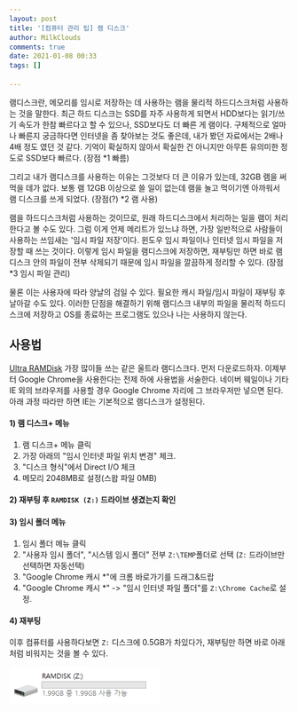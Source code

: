 ```yaml
---
layout: post
title: '[컴퓨터 관리 팁] 램 디스크'
author: MilkClouds
comments: true
date: 2021-01-08 00:33
tags: []

---
```


램디스크란, 메모리를 임시로 저장하는 데 사용하는 램을 물리적 하드디스크처럼 사용하는 것을 말한다. 최근 하드 디스크는 SSD를 자주 사용하게 되면서 HDD보다는 읽기/쓰기 속도가 한참 빠르다고 할 수 있으나, SSD보다도 더 빠른 게 램이다. 구체적으로 얼마나 빠른지 궁금하다면 인터넷을 좀 찾아보는 것도 좋은데, 내가 봤던 자료에서는 2배나 4배 정도 였던 것 같다. 기억이 확실하지 않아서 확실한 건 아니지만 아무튼 유의미한 정도로 SSD보다 빠르다. (장점 \*1 빠름)  


그리고 내가 램디스크를 사용하는 이유는 그것보다 더 큰 이유가 있는데, 32GB 램을 써먹을 데가 없다. 보통 램 12GB 이상으로 쓸 일이 없는데 램을 놀고 먹이기엔 아까워서 램 디스크를 쓰게 되었다. (장점(?) \*2 램 사용)   


램을 하드디스크처럼 사용하는 것이므로, 원래 하드디스크에서 처리하는 일을 램이 처리한다고 볼 수도 있다. 그럼 이게 언제 메리트가 있느냐 하면, 가장 일반적으로 사람들이 사용하는 쓰임새는 '임시 파일 저장'이다. 윈도우 임시 파일이나 인터넷 임시 파일을 저장할 때 쓰는 것이다. 이렇게 임시 파일을 램디스크에 저장하면, 재부팅만 하면 바로 램디스크 안의 파일이 전부 삭제되기 때문에 임시 파일을 깔끔하게 정리할 수 있다. (장점 \*3 임시 파일 관리)   


물론 이는 사용자에 따라 양날의 검일 수 있다. 필요한 캐시 파일/임시 파일이 재부팅 후 날아갈 수도 있다. 이러한 단점을 해결하기 위해 램디스크 내부의 파일을 물리적 하드디스크에 저장하고 OS를 종료하는 프로그램도 있으나 나는 사용하지 않는다.  


## 사용법
[Ultra RAMDisk](http://ultraramdisk.com/ko_home) 가장 많이들 쓰는 같은 울트라 램디스크다. 먼저 다운로드하자. 이제부터 Google Chrome을 사용한다는 전제 하에 사용법을 서술한다. 네이버 웨일이나 기타 IE 외의 브라우저를 사용할 경우 Google Chrome 자리에 그 브라우저만 넣으면 된다. 아래 과정 따라만 하면 IE는 기본적으로 램디스크가 설정된다.  


#### 1) 램 디스크+ 메뉴  
1. 램 디스크+ 메뉴 클릭  
2. 가장 아래의 "임시 인터넷 파일 위치 변경" 체크.  
3. "디스크 형식"에서 Direct I/O 체크  
4. 메모리 2048MB로 설정(스왑 파일 0MB)  


#### 2) 재부팅 후 `RAMDISK (Z:)` 드라이브 생겼는지 확인  


#### 3) 임시 폴더 메뉴  
1. 임시 폴더 메뉴 클릭  
2. "사용자 임시 폴더", "시스템 임시 폴더" 전부 `Z:\TEMP`폴더로 선택 (`Z:` 드라이브만 선택하면 자동선택)  
3. "Google Chrome 캐시 \*"에 크롬 바로가기를 드래그&드랍  
4. "Google Chrome 캐시 \*" -> "임시 인터넷 파일 폴더"를 `Z:\Chrome Cache`로 설정.  


#### 4) 재부팅  





이후 컴퓨터를 사용하다보면 `Z:` 디스크에 0.5GB가 차있다가, 재부팅만 하면 바로 아래처럼 비워지는 것을 볼 수 있다.  

![2GB](/files/컴퓨터관리/ramdisk.PNG)  
